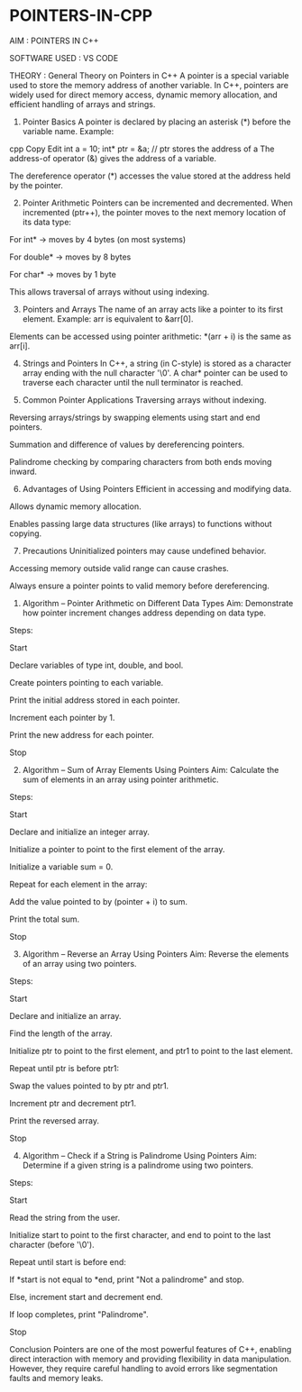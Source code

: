 # POINTERS-IN-CPP

AIM : POINTERS IN C++

SOFTWARE USED : VS CODE 

THEORY : 
General Theory on Pointers in C++
A pointer is a special variable used to store the memory address of another variable. In C++, pointers are widely used for direct memory access, dynamic memory allocation, and efficient handling of arrays and strings.

1. Pointer Basics
A pointer is declared by placing an asterisk (*) before the variable name.
Example:

cpp
Copy
Edit
int a = 10;
int* ptr = &a; // ptr stores the address of a
The address-of operator (&) gives the address of a variable.

The dereference operator (*) accesses the value stored at the address held by the pointer.

2. Pointer Arithmetic
Pointers can be incremented and decremented.
When incremented (ptr++), the pointer moves to the next memory location of its data type:

For int* → moves by 4 bytes (on most systems)

For double* → moves by 8 bytes

For char* → moves by 1 byte

This allows traversal of arrays without using indexing.

3. Pointers and Arrays
The name of an array acts like a pointer to its first element.
Example: arr is equivalent to &arr[0].

Elements can be accessed using pointer arithmetic:
*(arr + i) is the same as arr[i].

4. Strings and Pointers
In C++, a string (in C-style) is stored as a character array ending with the null character '\0'.
A char* pointer can be used to traverse each character until the null terminator is reached.

5. Common Pointer Applications
Traversing arrays without indexing.

Reversing arrays/strings by swapping elements using start and end pointers.

Summation and difference of values by dereferencing pointers.

Palindrome checking by comparing characters from both ends moving inward.

6. Advantages of Using Pointers
Efficient in accessing and modifying data.

Allows dynamic memory allocation.

Enables passing large data structures (like arrays) to functions without copying.

7. Precautions
Uninitialized pointers may cause undefined behavior.

Accessing memory outside valid range can cause crashes.

Always ensure a pointer points to valid memory before dereferencing.


1. Algorithm – Pointer Arithmetic on Different Data Types
Aim: Demonstrate how pointer increment changes address depending on data type.

Steps:

Start

Declare variables of type int, double, and bool.

Create pointers pointing to each variable.

Print the initial address stored in each pointer.

Increment each pointer by 1.

Print the new address for each pointer.

Stop

2. Algorithm – Sum of Array Elements Using Pointers
Aim: Calculate the sum of elements in an array using pointer arithmetic.

Steps:

Start

Declare and initialize an integer array.

Initialize a pointer to point to the first element of the array.

Initialize a variable sum = 0.

Repeat for each element in the array:

Add the value pointed to by (pointer + i) to sum.

Print the total sum.

Stop

3. Algorithm – Reverse an Array Using Pointers
Aim: Reverse the elements of an array using two pointers.

Steps:

Start

Declare and initialize an array.

Find the length of the array.

Initialize ptr to point to the first element, and ptr1 to point to the last element.

Repeat until ptr is before ptr1:

Swap the values pointed to by ptr and ptr1.

Increment ptr and decrement ptr1.

Print the reversed array.

Stop

4. Algorithm – Check if a String is Palindrome Using Pointers
Aim: Determine if a given string is a palindrome using two pointers.

Steps:

Start

Read the string from the user.

Initialize start to point to the first character, and end to point to the last character (before '\0').

Repeat until start is before end:

If *start is not equal to *end, print "Not a palindrome" and stop.

Else, increment start and decrement end.

If loop completes, print "Palindrome".

Stop



Conclusion
Pointers are one of the most powerful features of C++, enabling direct interaction with memory and providing flexibility in data manipulation. However, they require careful handling to avoid errors like segmentation faults and memory leaks.

